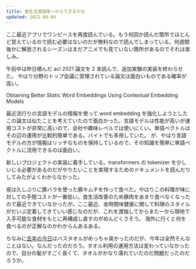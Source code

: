 ```yaml
---
title: 食生活渡独後一からできるかな
updated: 2021-08-04
---
```


ここ最近アプリでワンピースを再度読んでいる。もう何回か読んだ箇所でほとんど覚えているので読む必要はないのだが無料なので読んでしまっている。何週間後かに解放されるシーズンはまだアニメでも見ていない箇所があるのでそれは楽しみ。

午前中は昨日積んだ acl 2021 論文を 2 本読んで、追加実験の実装を終わらせた。
やはり分野のトップ会議に受理されている論文は面白いものである確率が高い。

Obtaining Better Static Word Embeddings Using Contextual Embedding Models

最近流行りの言語モデルの情報を使って word embedding を強化しようとしたこの論文は似たことを考えていたので面白かった。言語モデルは性能が高いが運用コストが非常に高いので、会社や趣味レベルでは使いにくい。単語ベクトルはその辺の運用が比較的簡単である。バイトでも多用していた。
が、やはり言語モデルの方が情報はリッチなものを保持しているので、その知識を簡単に単語ベクトルに流用できるのは面白い。

新しいプロジェクトの実装に着手している。transformers の tokenizer を少しいじる必要があるのだがやりたいことを実現するためのドキュメントを読んだりしてみたがよくわからなかった。

夜は久しぶりに豚バラを使った豚キムチを作って食べた。やはりこの料理が味に対しての手間コストが一番低い。食生活改善のため豚肉をあまり食べなくなったので最近できていなかったが。ここ最近、金時間味健康に関して料理のスタイルがだいぶ定着してきていい感じなのだが、これを渡独してからまた一から現地で入手可能な食材をもとに再構成し直すのがめんどくさそう。
海外に行くと何を食べるのが正解なのかわからんあるある。


ちなみに[去年の今日](https://sotaro.io/daily/2020-08-04)はバスタオルがめっちゃ臭かったのだが、今年は全然そんなことはない。なんだったのだろう。タオル利用の運用方法は変わっていなかったので、自分の髪がすごく長くて、タオルがかなり濡れていたのだ問題だったのだろうか。
